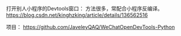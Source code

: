 打开别人小程序的Devtools窗口：
方法很多，常配合小程序反编译。
<https://blog.csdn.net/kinghzking/article/details/136562516>

项目：
<https://github.com/JaveleyQAQ/WeChatOpenDevTools-Python>
